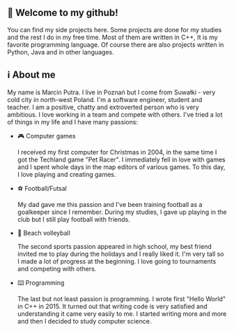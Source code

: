 ## :wave: Welcome to my github!
You can find my side projects here. Some projects are done for my studies and the rest I do in my free time.
Most of them are written in C++, It is my favorite programming language.
Of course there are also projects written in Python, Java and in other languages.

## :information_source: About me 
My name is Marcin Putra. I live in Poznań but I come from Suwałki - very cold city in north-west Poland.
I'm a software engineer, student and teacher.
I am a positive, chatty and extroverted person who is very ambitious. I love working in a team and compete with others.
I've tried a lot of things in my life and I have many passions:
- :video_game: Computer games
  
  I received my first computer for Christmas in 2004, in the same time I got the Techland game "Pet Racer".
  I immediately fell in love with games and I spent whole days in the map editors of various games. 
  To this day, I love playing and creating games.

- :soccer: Football/Futsal

  My dad gave me this passion and I've been training football as a goalkeeper since I remember.
  During my studies, I gave up playing in the club but I still play football with friends.
  
- :volleyball: Beach volleyball

  The second sports passion appeared in high school, my best friend invited me to play during the holidays and I really liked it. 
  I'm very tall so I made a lot of progress at the beginning. I love going to tournaments and competing with others.

- :keyboard: Programming

  The last but not least passion is programming. I wrote first "Hello World" in C++ in 2015.
  It turned out that writing code is very satisfied and understanding it came very easily to me.
  I started writing more and more and then I decided to study computer science.
<!--
**Putrus/putrus** is a ✨ _special_ ✨ repository because its `README.md` (this file) appears on your GitHub profile.

Here are some ideas to get you started:

- 🔭 I’m currently working on ...
- 🌱 I’m currently learning ...
- 👯 I’m looking to collaborate on ...
- 🤔 I’m looking for help with ...
- 💬 Ask me about ...
- 📫 How to reach me: ...
- 😄 Pronouns: ...
- ⚡ Fun fact: ...
-->
